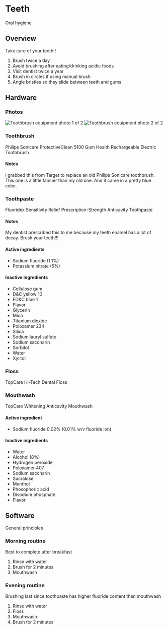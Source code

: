 # Teeth
Oral hygiene

## Overview
Take care of your teeth!!
1. Brush twice a day
2. Avoid brushing after eating/drinking acidic foods
3. Visit dentist twice a year
4. Brush in circles if using manual brush
5. Angle bristles so they slide between teeth and gums

## Hardware

### Photos
![Toothbrush equipment photo 1 of 2](https://hal-software.llc/media/PXL_20240430_155455234.jpg)
![Toothbrush equipment photo 2 of 2](https://hal-software.llc/media/PXL_20240430_155522399.jpg)

### Toothbrush
Philips Sonicare ProtectiveClean 5100 Gum Health Rechargeable Electric Toothbrush

#### Notes
I grabbed this from Target to replace an old Philips Sonicare toothbrush. This one
is a little fancier than my old one. And it came in a pretty blue color.

### Toothpaste
Fluoridex Sensitivity Relief Prescription-Strength Anticavity Toothpaste

#### Notes
My dentist prescribed this to me because my teeth enamel has a lot of decay. Brush
your teeth!!!

#### Active ingredients
* Sodium fluoride (1.1%)
* Potassium nitrate (5%)

#### Inactive ingredients
* Cellulose gum
* D&C yellow 10
* FD&C blue 1
* Flavor
* Glycerin
* Mica
* Titanium dioxide
* Poloxamer 234
* Silica
* Sodium lauryl sulfate
* Sodium saccharin
* Sorbitol
* Water
* Xylitol

### Floss
TopCare Hi-Tech Dental Floss

### Mouthwash
TopCare Whitening Anticavity Mouthwash

#### Active ingredient
* Sodium fluoride 0.02% (0.01% w/v fluoride ion)

#### Inactive ingredients
* Water
* Alcohol (8%)
* Hydrogen peroxide
* Poloxamer 407
* Sodium saccharin
* Sucralose
* Menthol
* Phosophoric acid
* Disodium phosphate
* Flavor

## Software
General principles

### Morning routine
Best to complete after breakfast
1. Rinse with water
2. Brush for 2 minutes
3. Mouthwash

### Evening routine
Brushing last since toothpaste has higher fluoride content than mouthwash
1. Rinse with water
2. Floss
3. Mouthwash
4. Brush for 2 minutes
